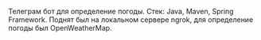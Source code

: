 Телеграм бот для определение погоды. 
Стек: Java, Maven, Spring Framework. 
Поднят был на локальном сервере ngrok, для определение погоды был OpenWeatherMap.
